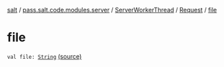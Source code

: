 [salt](../../../index.md) / [pass.salt.code.modules.server](../../index.md) / [ServerWorkerThread](../index.md) / [Request](index.md) / [file](./file.md)

# file

`val file: `[`String`](https://kotlinlang.org/api/latest/jvm/stdlib/kotlin/-string/index.html) [(source)](https://github.com/kurbaniec-tgm/salt/tree/master/code/modules/server/ServerWorkerThread.kt#L52)